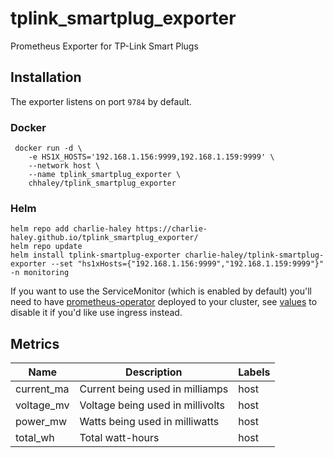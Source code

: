 # tplink_smartplug_exporter
Prometheus Exporter for TP-Link Smart Plugs

## Installation

The exporter listens on port `9784` by default.

### Docker
```
 docker run -d \
    -e HS1X_HOSTS='192.168.1.156:9999,192.168.1.159:9999' \
    --network host \
    --name tplink_smartplug_exporter \
    chhaley/tplink_smartplug_exporter
```

### Helm
```
helm repo add charlie-haley https://charlie-haley.github.io/tplink_smartplug_exporter/
helm repo update
helm install tplink-smartplug-exporter charlie-haley/tplink-smartplug-exporter --set "hs1xHosts={"192.168.1.156:9999","192.168.1.159:9999"}" -n monitoring
```
If you want to use the ServiceMonitor (which is enabled by default) you'll need to have [prometheus-operator](https://github.com/prometheus-operator/prometheus-operator) deployed to your cluster, see [values](charts/tplink-smartplug-exporter/values.yaml) to disable it if you'd like use ingress instead.


## Metrics
Name     | Description                             | Labels
------------|--------------------------------------|------
current_ma  | Current being used in milliamps      | host
voltage_mv  | Voltage being used in millivolts     | host
power_mw    | Watts being used in milliwatts       | host
total_wh    | Total watt-hours                     | host
